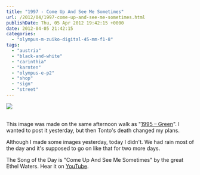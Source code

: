 ```yaml
---
title: "1997 - Come Up And See Me Sometimes"
url: /2012/04/1997-come-up-and-see-me-sometimes.html
publishDate: Thu, 05 Apr 2012 19:42:15 +0000
date: 2012-04-05 21:42:15
categories: 
  - "olympus-m-zuiko-digital-45-mm-f1-8"
tags: 
  - "austria"
  - "black-and-white"
  - "carinthia"
  - "karnten"
  - "olympus-e-p2"
  - "shop"
  - "sign"
  - "street"
---
```

<div class="container">
<div class="center"><a target="_blank" href="https://d25zfm9zpd7gm5.cloudfront.net/1200x1200/2012/20120403_161312_ps.jpg"><img src="https://d25zfm9zpd7gm5.cloudfront.net/0600x0600/2012/20120403_161312_ps.jpg" /></a></div>
</div>
<br />

This image was made on the same afternoon walk as "<a href="/2012/04/1995-green.html" target="_blank">1995 – Green</a>". I wanted to post it yesterday, but then Tonto's death changed my plans.

 Although I made some images yesterday, today I didn't. We had rain most of the day and it's supposed to go on like that for two more days.

The Song of the Day is "Come Up And See Me Sometimes" by the great Ethel Waters. Hear it on <a href="http://www.youtube.com/watch?v=me6-E1bO_Yg" target="_blank">YouTube</a>.
